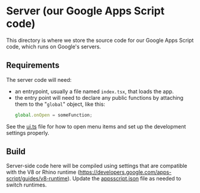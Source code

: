 # Server (our Google Apps Script code)

This directory is where we store the source code for our Google Apps Script code, which runs on Google's servers.

## Requirements

The server code will need:
- an entrypoint, usually a file named `index.tsx`, that loads the app.
- the entry point will need to declare any public functions by attaching them to the "`global`" object, like this:
  ```javascript
  global.onOpen = someFunction;
  ```

See the [ui.ts](./ui.ts) file for how to open menu items and set up the development settings properly.

## Build

Server-side code here will be compiled using settings that are compatible with the V8 or Rhino runtime (https://developers.google.com/apps-script/guides/v8-runtime). Update the [appsscript.json](../../appsscript.json) file as needed to switch runtimes.

